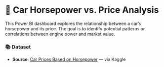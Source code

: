 # 🚗 Car Horsepower vs. Price Analysis

This Power BI dashboard explores the relationship between a car’s horsepower and its price. The goal is to identify potential patterns or correlations between engine power and market value.

### 📚 Dataset

- **Source**: [Car Prices Based on Horsepower](https://www.kaggle.com/datasets/alvinhanafie/car-prices-based-on-horsepower) — via Kaggle
